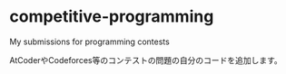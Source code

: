 # competitive-programming
My submissions for programming contests

AtCoderやCodeforces等のコンテストの問題の自分のコードを追加します。

